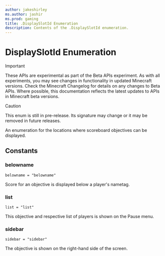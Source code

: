 ```yaml
---
author: jakeshirley
ms.author: jashir
ms.prod: gaming
title: .DisplaySlotId Enumeration
description: Contents of the .DisplaySlotId enumeration.
---
```

# DisplaySlotId Enumeration
>[!IMPORTANT]
>These APIs are experimental as part of the Beta APIs experiment. As with all experiments, you may see changes in functionality in updated Minecraft versions. Check the Minecraft Changelog for details on any changes to Beta APIs. Where possible, this documentation reflects the latest updates to APIs in Minecraft beta versions.

> [!CAUTION]
> This enum is still in pre-release.  Its signature may change or it may be removed in future releases.

An enumeration for the locations where scoreboard objectives can be displayed.

## Constants
### **belowname**
`belowname = "belowname"`

Score for an objective is displayed below a player's nametag.
### **list**
`list = "list"`

This objective and respective list of players is shown on the Pause menu.
### **sidebar**
`sidebar = "sidebar"`

The objective is shown on the right-hand side of the screen.